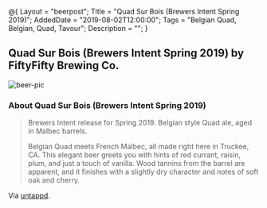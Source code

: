 @{
 Layout = "beerpost";
 Title = "Quad Sur Bois (Brewers Intent Spring 2019)";
 AddedDate = "2019-08-02T12:00:00";
 Tags = "Belgian Quad, Belgian, Quad, Tavour";
 Description = "";
 }
 

## Quad Sur Bois (Brewers Intent Spring 2019) by FiftyFifty Brewing Co.

![beer-pic]

### About Quad Sur Bois (Brewers Intent Spring 2019)

> Brewers Intent release for Spring 2019. Belgian style Quad ale, aged in Malbec barrels. 
> 
> Belgian Quad meets French Malbec, all made right here in Truckee, CA. This elegant beer greets you with hints of red currant, raisin, plum, and just a touch of vanilla. Wood tannins from the barrel are apparent, and it finishes with a slightly dry character and notes of soft oak and cherry.

Via [untappd][untappd-url].

[untappd-url]: <https://untappd.com/b/fiftyfifty-brewing-co-quad-sur-bois-brewers-intent-spring-2019/3137979>
[beer-pic]: https://jasonpowley.com/assets/img/2019-08-02-quad-sur-bois.jpeg "Quad Sur Bois (Brewers Intent Spring 2019) by FiftyFifty Brewing Co."
